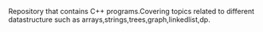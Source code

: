 Repository that contains C++ programs.Covering topics related to different datastructure such as arrays,strings,trees,graph,linkedlist,dp.

